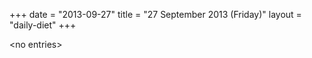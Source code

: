 +++
date = "2013-09-27"
title = "27 September 2013 (Friday)"
layout = "daily-diet"
+++


\<no entries\>

